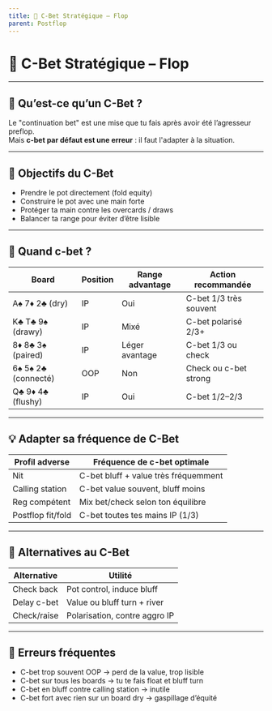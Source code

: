 ```yaml
---
title: 🎯 C-Bet Stratégique – Flop
parent: Postflop
---
```


# 🎯 C-Bet Stratégique – Flop

---

## 🧠 Qu’est-ce qu’un C-Bet ?

Le "continuation bet" est une mise que tu fais après avoir été l’agresseur preflop.  
Mais **c-bet par défaut est une erreur** : il faut l'adapter à la situation.

---

## 🎯 Objectifs du C-Bet

- Prendre le pot directement (fold equity)
- Construire le pot avec une main forte
- Protéger ta main contre les overcards / draws
- Balancer ta range pour éviter d’être lisible

---

## 📌 Quand c-bet ?

| Board                  | Position | Range advantage | Action recommandée  |
|------------------------|----------|------------------|----------------------|
| A♠ 7♦ 2♣ (dry)         | IP       | Oui              | C-bet 1/3 très souvent |
| K♣ T♣ 9♠ (drawy)       | IP       | Mixé             | C-bet polarisé 2/3+ |
| 8♦ 8♣ 3♠ (paired)      | IP       | Léger avantage   | C-bet 1/3 ou check |
| 6♠ 5♠ 2♣ (connecté)    | OOP      | Non              | Check ou c-bet strong |
| Q♣ 9♦ 4♣ (flushy)      | IP       | Oui              | C-bet 1/2–2/3       |

---

## 💡 Adapter sa fréquence de C-Bet

| Profil adverse       | Fréquence de c-bet optimale         |
|----------------------|--------------------------------------|
| Nit                  | C-bet bluff + value très fréquemment |
| Calling station      | C-bet value souvent, bluff moins     |
| Reg compétent        | Mix bet/check selon ton équilibre    |
| Postflop fit/fold    | C-bet toutes tes mains IP (1/3)      |

---

## 🔄 Alternatives au C-Bet

| Alternative   | Utilité                          |
|---------------|-----------------------------------|
| Check back    | Pot control, induce bluff         |
| Delay c-bet   | Value ou bluff turn + river       |
| Check/raise   | Polarisation, contre aggro IP     |

---

## 🧠 Erreurs fréquentes

- C-bet trop souvent OOP → perd de la value, trop lisible
- C-bet sur tous les boards → tu te fais float et bluff turn
- C-bet en bluff contre calling station → inutile
- C-bet fort avec rien sur un board dry → gaspillage d’équité
